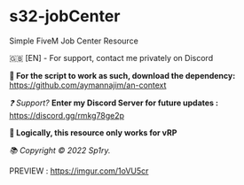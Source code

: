 # s32-jobCenter
Simple FiveM Job Center Resource

🇬🇧 [EN] - For support, contact me privately on Discord

**📌 For the script to work as such, download the dependency:** https://github.com/aymannajim/an-context

*❓ Support?*
**Enter my Discord Server for future updates :** https://discord.gg/rmkg78ge2p 

**🚧 Logically, this resource only works for vRP**

*📚 Copyright © 2022 Sp1ry.*

PREVIEW : https://imgur.com/1oVU5cr
